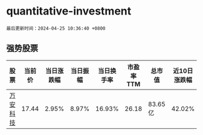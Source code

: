 # quantitative-investment

`最后更新时间：2024-04-25 10:36:40 +0800`

## 强势股票

|股票|当前价|当日涨跌幅|当日振幅|当日换手率|市盈率TTM|总市值|近10日涨跌幅|
|----|----|----|----|----|----|----|----|
|[万安科技](https://xueqiu.com/S/SZ002590)|17.44|2.95%|8.97%|16.93%|26.18|83.65亿|42.02%|
